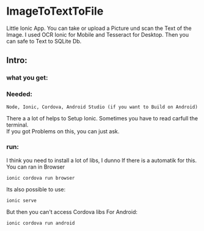 # ImageToTextToFile
Little Ionic App. You can take or upload a Picture und scan the Text of the Image. I used OCR Ionic for Mobile and Tesseract for Desktop. Then you can safe to Text to SQLite Db.
## Intro:
### what you get:

### Needed:
```
Node, Ionic, Cordova, Android Studio (if you want to Build on Android)
```
There a a lot of helps to Setup Ionic. Sometimes you have to read carfull the terminal.  
If you got Problems on this, you can just ask.
### run:
I think you need to install a lot of libs, I dunno If there is a automatik for this.
You can ran in Browser
```
ionic cordova run browser
```
Its also possible to use:
```
ionic serve
```
But then you can't access Cordova libs
For Android:
```
ionic cordova run android
```

